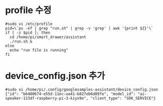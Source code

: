 # profile 수정

````````````````````````````````````````````````````````````````````
#sudo vi /etc/profile
pid=\`ps -ef | grep "run.sh" | grep -v 'grep' | awk '{print $2}'\`
if [ -z $pid ]; then
  cd /home/pi/smart_drawer/assistant 
  ./run.sh &
else
  echo "run file is running"
fi
````````````````````````````````````````````````````````````````````
# device_config.json 추가
````````````````````````````````````````````````````````````````````
#sudo vi /home/pi/.config/googlesamples-assistant/device_config.json
{"id": "b6480674-e55d-11ec-aa41-b827eb6d09fe", "model_id": "ai-speaker-123df-raspberry-pi-3-kiyx9e", "client_type": "SDK_SERVICE"}
````````````````````````````````````````````````````````````````````
